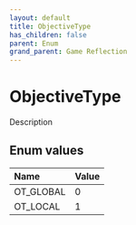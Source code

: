 ```yaml
---
layout: default
title: ObjectiveType
has_children: false
parent: Enum
grand_parent: Game Reflection
---
```

# ObjectiveType
Description 

## Enum values

| Name | Value |
|:----------|:--------------|
| OT_GLOBAL | 0 |
| OT_LOCAL | 1 |


